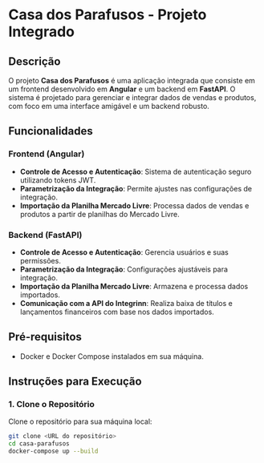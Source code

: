 # Casa dos Parafusos - Projeto Integrado

## Descrição

O projeto **Casa dos Parafusos** é uma aplicação integrada que consiste em um frontend desenvolvido em **Angular** e um backend em **FastAPI**. O sistema é projetado para gerenciar e integrar dados de vendas e produtos, com foco em uma interface amigável e um backend robusto.

## Funcionalidades

### Frontend (Angular)

- **Controle de Acesso e Autenticação**: Sistema de autenticação seguro utilizando tokens JWT.
- **Parametrização da Integração**: Permite ajustes nas configurações de integração.
- **Importação da Planilha Mercado Livre**: Processa dados de vendas e produtos a partir de planilhas do Mercado Livre.

### Backend (FastAPI)

- **Controle de Acesso e Autenticação**: Gerencia usuários e suas permissões.
- **Parametrização da Integração**: Configurações ajustáveis para integração.
- **Importação da Planilha Mercado Livre**: Armazena e processa dados importados.
- **Comunicação com a API do Integrinn**: Realiza baixa de títulos e lançamentos financeiros com base nos dados importados.

## Pré-requisitos

- Docker e Docker Compose instalados em sua máquina.

## Instruções para Execução

### 1. Clone o Repositório

Clone o repositório para sua máquina local:

```bash
git clone <URL do repositório>
cd casa-parafusos
docker-compose up --build

